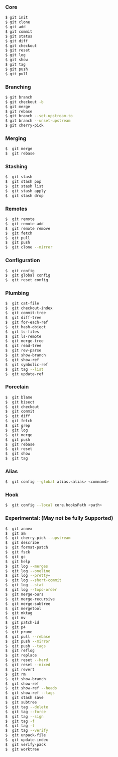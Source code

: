 
### Core

   ```sh
$ git init
$ git clone
$ git add
$ git commit
$ git status
$ git diff
$ git checkout
$ git reset
$ git log
$ git show
$ git tag
$ git push
$ git pull
   ```


### Branching

   ```sh
$ git branch
$ git checkout -b
$ git merge
$ git rebase
$ git branch --set-upstream-to
$ git branch --unset-upstream
$ git cherry-pick
   ```

### Merging

   ```sh
$  git merge
$  git rebase
   ```

### Stashing

   ```sh
$  git stash
$  git stash pop
$  git stash list
$  git stash apply
$  git stash drop
   ```

###  Remotes

   ```sh
$  git remote
$  git remote add
$  git remote remove
$  git fetch
$  git pull
$  git push
$  git clone --mirror
   ```

### Configuration

   ```sh
$  git config
$  git global config
$  git reset config
   ```

### Plumbing

   ```sh
$  git cat-file
$  git checkout-index
$  git commit-tree
$  git diff-tree
$  git for-each-ref
$  git hash-object
$  git ls-files
$  git ls-remote
$  git merge-tree
$  git read-tree
$  git rev-parse
$  git show-branch
$  git show-ref
$  git symbolic-ref
$  git tag --list
$  git update-ref
   ```

### Porcelain

   ```sh
$  git blame
$  git bisect
$  git checkout
$  git commit
$  git diff
$  git fetch
$  git grep
$  git log
$  git merge
$  git push
$  git rebase
$  git reset
$  git show
$  git tag
   ```

### Alias

   ```sh
$  git config --global alias.<alias> <command>
   ```

### Hook

   ```sh
$  git config --local core.hooksPath <path>
   ```

### Experimental: (May not be fully Supported)

   ```sh
$  git annex
$  git am
$  git cherry-pick --upstream
$  git describe
$  git format-patch
$  git fsck
$  git gc
$  git help
$  git log --merges
$  git log --oneline
$  git log --pretty=
$  git log --short-commit
$  git log --stat
$  git log --topo-order
$  git merge-ours
$  git merge-recursive
$  git merge-subtree
$  git mergetool
$  git mktag
$  git mv
$  git patch-id
$  git p4
$  git prune
$  git pull --rebase
$  git push --mirror
$  git push --tags
$  git reflog
$  git replace
$  git reset --hard
$  git reset --mixed
$  git revert
$  git rm
$  git show-branch
$  git show-ref
$  git show-ref --heads
$  git show-ref --tags
$  git stash save
$  git subtree
$  git tag --delete
$  git tag --force
$  git tag --sign
$  git tag -f
$  git tag -l
$  git tag --verify
$  git unpack-file
$  git update-index
$  git verify-pack
$  git worktree
   ```
